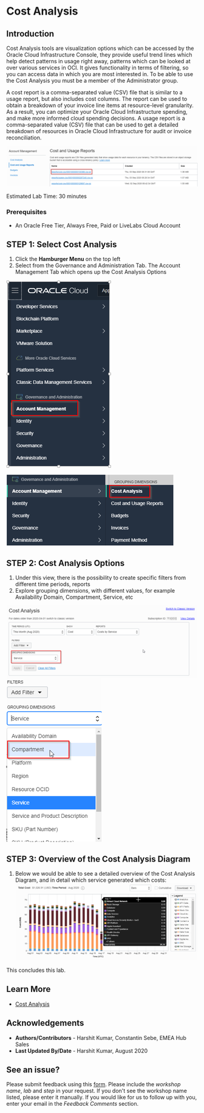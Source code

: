 # Cost Analysis

## Introduction
Cost Analysis tools are visualization options which can be accessed by the Oracle Cloud Infrastructure Console, they provide useful trend lines which help detect patterns in usage right away, patterns which can be looked at over various services in OCI. It gives functionality in terms of filtering, so you can access data in which you are most interested in. To be able to use the Cost Analysis you must be a member of the Administrator group.

A cost report is a comma-separated value (CSV) file that is similar to a usage report, but also includes cost columns. The report can be used to obtain a breakdown of your invoice line items at resource-level granularity. As a result, you can optimize your Oracle Cloud Infrastructure spending, and make more informed cloud spending decisions.
A usage report is a comma-separated value (CSV) file that can be used to get a detailed breakdown of resources in Oracle Cloud Infrastructure for audit or invoice reconciliation.

  ![](./images/Step0.png " ")

Estimated Lab Time: 30 minutes

### Prerequisites

* An Oracle Free Tier, Always Free, Paid or LiveLabs Cloud Account


## **STEP 1**: Select Cost Analysis

1. Click the **Hamburger Menu** on the top left
2. Select from the Governance and Administration Tab.  The Account Management Tab which opens up the Cost Analysis Options

  ![](./images/Step1.png " ")

  ![](./images/Step2.png " ")

## **STEP 2**: Cost Analysis Options

1. Under this view, there is the possibility to create specific filters from different time periods, reports
2. Explore grouping dimensions, with different values, for example Availability Domain, Compartment, Service, etc

  ![](./images/Step3.png " ")
  ![](./images/Step4.png " ")

## **STEP 3**: Overview of the Cost Analysis Diagram

1. Below we would be able to see a detailed overview of the Cost Analysis Diagram, and in detail which service generated which costs:
  ![](./images/Step5.png " ")

This concludes this lab.

## Learn More
* [Cost Analysis](https://docs.cloud.oracle.com/en-us/iaas/Content/Billing/Concepts/costanalysisoverview.htm)

## Acknowledgements
* **Authors/Contributors** - Harshit Kumar, Constantin Sebe, EMEA Hub Sales
* **Last Updated By/Date** - Harshit Kumar, August 2020

## See an issue?
Please submit feedback using this [form](https://apexapps.oracle.com/pls/apex/f?p=133:1:::::P1_FEEDBACK:1). Please include the *workshop name*, *lab* and *step* in your request.  If you don't see the workshop name listed, please enter it manually. If you would like for us to follow up with you, enter your email in the *Feedback Comments* section.
